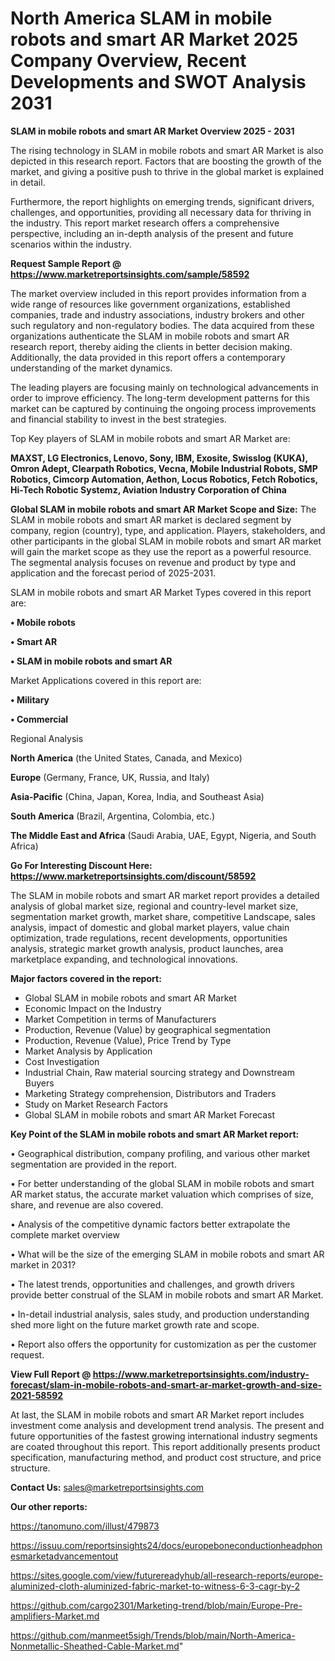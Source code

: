 # North America SLAM in mobile robots and smart AR Market 2025 Company Overview, Recent Developments and SWOT Analysis 2031

<Strong> SLAM in mobile robots and smart AR Market Overview 2025 - 2031</strong>

The rising technology in SLAM in mobile robots and smart AR Market is also depicted in this research report. Factors that are boosting the growth of the market, and giving a positive push to thrive in the global market is explained in detail.

Furthermore, the report highlights on emerging trends, significant drivers, challenges, and opportunities, providing all necessary data for thriving in the industry. This report market research offers a comprehensive perspective, including an in-depth analysis of the present and future scenarios within the industry.

<strong>Request Sample Report @ <a href=https://www.marketreportsinsights.com/sample/58592>https://www.marketreportsinsights.com/sample/58592</a></strong>

The market overview included in this report provides information from a wide range of resources like government organizations, established companies, trade and industry associations, industry brokers and other such regulatory and non-regulatory bodies. The data acquired from these organizations authenticate the SLAM in mobile robots and smart AR research report, thereby aiding the clients in better decision making. Additionally, the data provided in this report offers a contemporary understanding of the market dynamics.

The leading players are focusing mainly on technological advancements in order to improve efficiency. The long-term development patterns for this market can be captured by continuing the ongoing process improvements and financial stability to invest in the best strategies.

Top Key players of SLAM in mobile robots and smart AR Market are:

<strong>MAXST, LG Electronics, Lenovo, Sony, IBM, Exosite, Swisslog (KUKA), Omron Adept, Clearpath Robotics, Vecna, Mobile Industrial Robots, SMP Robotics, Cimcorp Automation, Aethon, Locus Robotics, Fetch Robotics, Hi-Tech Robotic Systemz, Aviation Industry Corporation of China</strong>

<strong><b>Global SLAM in mobile robots and smart AR Market Scope and Size:</b></strong>
The SLAM in mobile robots and smart AR market is declared segment by company, region (country), type, and application. Players, stakeholders, and other participants in the global SLAM in mobile robots and smart AR market will gain the market scope as they use the report as a powerful resource. The segmental analysis focuses on revenue and product by type and application and the forecast period of 2025-2031.

SLAM in mobile robots and smart AR Market Types covered in this report are:

<strong>• Mobile robots

• Smart AR

• SLAM in mobile robots and smart AR</strong>

Market Applications covered in this report are:

<strong>• Military

• Commercial</strong> 

Regional Analysis

<strong>North America</strong> (the United States, Canada, and Mexico)

<strong>Europe</strong> (Germany, France, UK, Russia, and Italy)

<strong>Asia-Pacific</strong> (China, Japan, Korea, India, and Southeast Asia)

<strong>South America</strong> (Brazil, Argentina, Colombia, etc.)

<strong>The Middle East and Africa</strong> (Saudi Arabia, UAE, Egypt, Nigeria, and South Africa)

<strong>Go For Interesting Discount Here: <a href=https://www.marketreportsinsights.com/discount/58592>https://www.marketreportsinsights.com/discount/58592</a></strong>

The SLAM in mobile robots and smart AR market report provides a detailed analysis of global market size, regional and country-level market size, segmentation market growth, market share, competitive Landscape, sales analysis, impact of domestic and global market players, value chain optimization, trade regulations, recent developments, opportunities analysis, strategic market growth analysis, product launches, area marketplace expanding, and technological innovations.

<strong><b>Major factors covered in the report:</b></strong>
<ul>
  <li>Global SLAM in mobile robots and smart AR Market </li>
  <li>Economic Impact on the Industry</li>
  <li>Market Competition in terms of Manufacturers</li>
  <li>Production, Revenue (Value) by geographical segmentation</li>
  <li>Production, Revenue (Value), Price Trend by Type</li>
  <li>Market Analysis by Application</li>
  <li>Cost Investigation</li>
  <li>Industrial Chain, Raw material sourcing strategy and Downstream Buyers</li>
  <li>Marketing Strategy comprehension, Distributors and Traders</li>
  <li>Study on Market Research Factors</li>
  <li>Global SLAM in mobile robots and smart AR Market Forecast</li>
</ul>

<strong><b>Key Point of the SLAM in mobile robots and smart AR Market report:</b></strong>

• Geographical distribution, company profiling, and various other market segmentation are provided in the report.

• For better understanding of the global SLAM in mobile robots and smart AR market status, the accurate market valuation which comprises of size, share, and revenue are also covered.

• Analysis of the competitive dynamic factors better extrapolate the complete market overview

• What will be the size of the emerging SLAM in mobile robots and smart AR market in 2031?

• The latest trends, opportunities and challenges, and growth drivers provide better construal of the SLAM in mobile robots and smart AR Market.

• In-detail industrial analysis, sales study, and production understanding shed more light on the future market growth rate and scope.

• Report also offers the opportunity for customization as per the customer request.

<strong><b>View Full Report @ <a href=https://www.marketreportsinsights.com/industry-forecast/slam-in-mobile-robots-and-smart-ar-market-growth-and-size-2021-58592>https://www.marketreportsinsights.com/industry-forecast/slam-in-mobile-robots-and-smart-ar-market-growth-and-size-2021-58592</a></b></strong>


At last, the SLAM in mobile robots and smart AR Market report includes investment come analysis and development trend analysis. The present and future opportunities of the fastest growing international industry segments are coated throughout this report. This report additionally presents product specification, manufacturing method, and product cost structure, and price structure.

<strong>Contact Us:</strong>
sales@marketreportsinsights.com

<strong>Our other reports:</strong>

<a href=https://tanomuno.com/illust/479873>https://tanomuno.com/illust/479873</a>

<a href=https://issuu.com/reportsinsights24/docs/europeboneconductionheadphonesmarketadvancementout>https://issuu.com/reportsinsights24/docs/europeboneconductionheadphonesmarketadvancementout</a>

<a href=https://sites.google.com/view/futurereadyhub/all-research-reports/europe-aluminized-cloth-aluminized-fabric-market-to-witness-6-3-cagr-by-2>https://sites.google.com/view/futurereadyhub/all-research-reports/europe-aluminized-cloth-aluminized-fabric-market-to-witness-6-3-cagr-by-2</a>

<a href=https://github.com/cargo2301/Marketing-trend/blob/main/Europe-Pre-amplifiers-Market.md>https://github.com/cargo2301/Marketing-trend/blob/main/Europe-Pre-amplifiers-Market.md</a>

<a href=https://github.com/manmeet5sigh/Trends/blob/main/North-America-Nonmetallic-Sheathed-Cable-Market.md>https://github.com/manmeet5sigh/Trends/blob/main/North-America-Nonmetallic-Sheathed-Cable-Market.md</a>"
